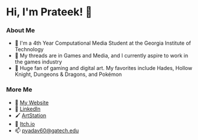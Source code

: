 # Hi, I'm Prateek! 🐧

### **About Me**
- 🐝 I'm a 4th Year Computational Media Student at the Georgia Institute of Technology
- 🌱 My threads are in Games and Media, and I currently aspire to work in the games industry
- 💖 Huge fan of gaming and digital art. My favorites include Hades, Hollow Knight, Dungeons & Dragons, and Pokémon

### **More Me**
- 🧩 <a href="https://teekydv.ju.mp/">My Website</a>
- 💼 <a href="https://www.linkedin.com/in/prateek-yadav-352a211b0/">LinkedIn</a>
- 🖌️ <a href="https://www.artstation.com/prateekyadav/">ArtStation</a>
- 👾 <a href="https://pyadav60.itch.io/">Itch.io</a>
- 📫 pyadav60@gatech.edu
